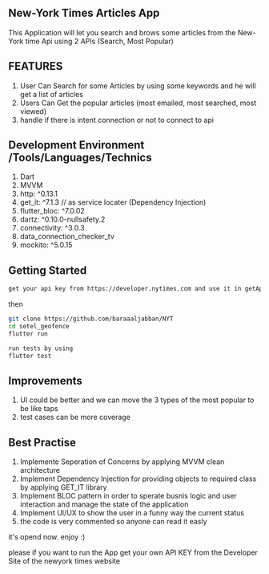 ## New-York Times Articles  App

This Application will let you search and brows some articles from the New-York time Api using 2 APIs (Search, Most Popular)

## FEATURES
1. User Can Search for some Articles by using some keywords and he will get a list of articles   
2. Users Can Get the popular articles (most emailed, most searched, most viewed)
3. handle if there is intent connection or not to connect to api



## Development Environment /Tools/Languages/Technics
1. Dart 
2. MVVM
3. http: ^0.13.1
4. get_it: ^7.1.3 // as service locater (Dependency Injection)
5. flutter_bloc: ^7.0.02
6. dartz: ^0.10.0-nullsafety.2
7. connectivity: ^3.0.3
8. data_connection_checker_tv
9. mockito: ^5.0.15


## Getting Started
```bash
get your api key from https://developer.nytimes.com and use it in getApiKey() in HttpHelper() class
```
then 
```bash
git clone https://github.com/baraaaljabban/NYT
cd setel_geofence
flutter run
```
```bash
run tests by using 
flutter test
```

## Improvements
1. UI  could be better and we can move the 3 types of the most popular to be like taps
2. test cases can be more coverage  

## Best Practise
1. Implemente Seperation of Concerns by applying MVVM clean architecture
2. Implement Dependency Injection for providing objects to required class by applying GET_IT library 
3. Implement BLOC pattern in order to sperate busnis logic and user interaction and manage the state of the application 
4. Implement UI/UX to show the user in a funny way the current status 
5. the code is very commented so anyone can read it easly


it's opend now. enjoy :)


please if you want to run the App get your own API KEY from the Developer Site of the newyork times website 
